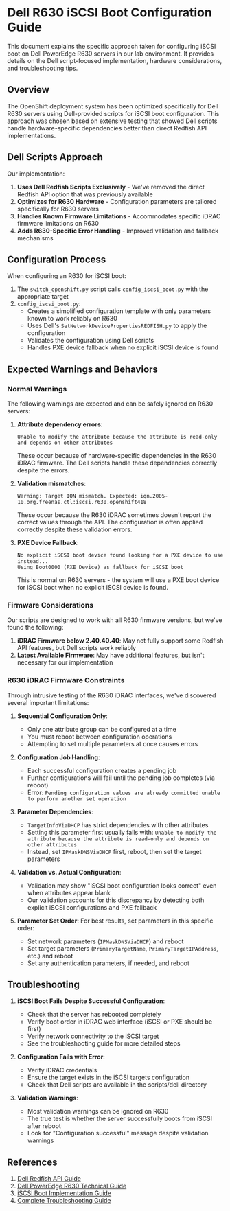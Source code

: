 # Dell R630 iSCSI Boot Configuration Guide

This document explains the specific approach taken for configuring iSCSI boot on Dell PowerEdge R630 servers in our lab environment. It provides details on the Dell script-focused implementation, hardware considerations, and troubleshooting tips.

## Overview

The OpenShift deployment system has been optimized specifically for Dell R630 servers using Dell-provided scripts for iSCSI boot configuration. This approach was chosen based on extensive testing that showed Dell scripts handle hardware-specific dependencies better than direct Redfish API implementations.

## Dell Scripts Approach

Our implementation:

1. **Uses Dell Redfish Scripts Exclusively** - We've removed the direct Redfish API option that was previously available
2. **Optimizes for R630 Hardware** - Configuration parameters are tailored specifically for R630 servers
3. **Handles Known Firmware Limitations** - Accommodates specific iDRAC firmware limitations on R630
4. **Adds R630-Specific Error Handling** - Improved validation and fallback mechanisms

## Configuration Process

When configuring an R630 for iSCSI boot:

1. The `switch_openshift.py` script calls `config_iscsi_boot.py` with the appropriate target
2. `config_iscsi_boot.py`:
   - Creates a simplified configuration template with only parameters known to work reliably on R630
   - Uses Dell's `SetNetworkDevicePropertiesREDFISH.py` to apply the configuration
   - Validates the configuration using Dell scripts
   - Handles PXE device fallback when no explicit iSCSI device is found

## Expected Warnings and Behaviors

### Normal Warnings

The following warnings are expected and can be safely ignored on R630 servers:

1. **Attribute dependency errors**:
   ```
   Unable to modify the attribute because the attribute is read-only and depends on other attributes
   ```
   
   These occur because of hardware-specific dependencies in the R630 iDRAC firmware. The Dell scripts handle these dependencies correctly despite the errors.

2. **Validation mismatches**:
   ```
   Warning: Target IQN mismatch. Expected: iqn.2005-10.org.freenas.ctl:iscsi.r630.openshift418
   ```
   
   These occur because the R630 iDRAC sometimes doesn't report the correct values through the API. The configuration is often applied correctly despite these validation errors.

3. **PXE Device Fallback**:
   ```
   No explicit iSCSI boot device found looking for a PXE device to use instead...
   Using Boot0000 (PXE Device) as fallback for iSCSI boot
   ```
   
   This is normal on R630 servers - the system will use a PXE boot device for iSCSI boot when no explicit iSCSI device is found.

### Firmware Considerations

Our scripts are designed to work with all R630 firmware versions, but we've found the following:

1. **iDRAC Firmware below 2.40.40.40**: May not fully support some Redfish API features, but Dell scripts work reliably
2. **Latest Available Firmware**: May have additional features, but isn't necessary for our implementation

### R630 iDRAC Firmware Constraints 

Through intrusive testing of the R630 iDRAC interfaces, we've discovered several important limitations:

1. **Sequential Configuration Only**: 
   - Only one attribute group can be configured at a time
   - You must reboot between configuration operations
   - Attempting to set multiple parameters at once causes errors

2. **Configuration Job Handling**:
   - Each successful configuration creates a pending job
   - Further configurations will fail until the pending job completes (via reboot)
   - Error: `Pending configuration values are already committed unable to perform another set operation`

3. **Parameter Dependencies**:
   - `TargetInfoViaDHCP` has strict dependencies with other attributes
   - Setting this parameter first usually fails with: `Unable to modify the attribute because the attribute is read-only and depends on other attributes`
   - Instead, set `IPMaskDNSViaDHCP` first, reboot, then set the target parameters

4. **Validation vs. Actual Configuration**:
   - Validation may show "iSCSI boot configuration looks correct" even when attributes appear blank
   - Our validation accounts for this discrepancy by detecting both explicit iSCSI configurations and PXE fallback

5. **Parameter Set Order**:
   For best results, set parameters in this specific order:
   - Set network parameters (`IPMaskDNSViaDHCP`) and reboot
   - Set target parameters (`PrimaryTargetName`, `PrimaryTargetIPAddress`, etc.) and reboot
   - Set any authentication parameters, if needed, and reboot

## Troubleshooting

1. **iSCSI Boot Fails Despite Successful Configuration**:
   - Check that the server has rebooted completely
   - Verify boot order in iDRAC web interface (iSCSI or PXE should be first)
   - Verify network connectivity to the iSCSI target
   - See the troubleshooting guide for more detailed steps

2. **Configuration Fails with Error**:
   - Verify iDRAC credentials
   - Ensure the target exists in the iSCSI targets configuration
   - Check that Dell scripts are available in the scripts/dell directory

3. **Validation Warnings**:
   - Most validation warnings can be ignored on R630
   - The true test is whether the server successfully boots from iSCSI after reboot
   - Look for "Configuration successful" message despite validation warnings

## References

1. [Dell Redfish API Guide](https://www.dell.com/support/manuals/en-us/idrac-lifecycle-controller-v2.60.60.60/redfish_whitepaper)
2. [Dell PowerEdge R630 Technical Guide](https://www.dell.com/support/manuals/en-us/poweredge-r630/r630_om_pub/introduction-to-dell-poweredge-r630-system)
3. [iSCSI Boot Implementation Guide](docs/ISCSI_REDFISH_INTEGRATION.md)
4. [Complete Troubleshooting Guide](docs/TROUBLESHOOTING.md)
